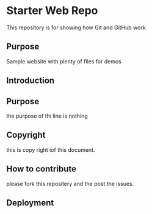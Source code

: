 # Starter Web Repo

This repository is for showing how Git and GitHub work

## Purpose

Sample website with plenty of files for demos
## Introduction

## Purpose

the purpose of thi line is nothing

## Copyright

this is copy right iof this document.

## How to contribute

please fork this repositery and the post the issues.

## Deployment
